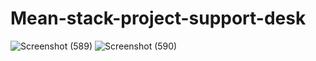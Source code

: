 # Mean-stack-project-support-desk

![Screenshot (589)](https://user-images.githubusercontent.com/89307986/232786220-d8926449-c673-4a2b-ad4c-e888eb6b72aa.png) 
![Screenshot (590)](https://user-images.githubusercontent.com/89307986/232786208-95d6f6a7-021a-4d88-b43a-82832cb9f3d9.png)
